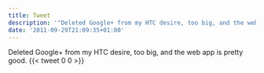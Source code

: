 ```yaml
---
title: Tweet
description: '"Deleted Google+ from my HTC desire, too big, and the web app is pretty good."'
date: '2011-09-29T21:09:35+01:00'
---
```

Deleted Google+ from my HTC desire, too big, and the web app is pretty good.
      {{< tweet 0 0 >}}
    
